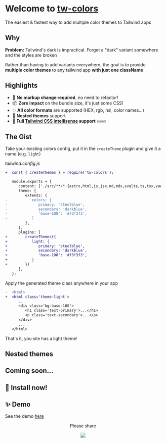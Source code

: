 # Welcome to [tw-colors](https://github.com/L-Blondy/tw-colors)

The easiest & fastest way to add multiple color themes to Tailwind apps

## Why

**Problem:**
Tailwind's dark is impractical. Forget a "dark" variant somewhere and the styles are broken

Rather than having to add variants everywhere, the goal is to provide **multiple color themes** to any tailwind app **with just one className**

## Highlights

* 🚀 **No markup change required**, no need to refactor!
* 📦 **Zero impact** on the bundle size, it's just some CSS!
* ✨ **All color formats** are supported (HEX, rgb, hsl, color names...)
* 🤩 **Nested themes** support
* 💫 **Full [Tailwind CSS Intellisense][tailwind-intellisense-url] support** 🔥🔥🔥
 

## The Gist

Take your existing colors config, put it in the `createTheme` plugin and give it a name (e.g. `light`)

*tailwind.config.js*
```diff
+  const { createThemes } = require('tw-colors');

   module.exports = {
      content: ['./src/**/*.{astro,html,js,jsx,md,mdx,svelte,ts,tsx,vue}'],
      theme: {
         extends: {
-           colors: {
-              primary: 'steelblue',
-              secondary: 'darkblue',
-              'base-100': '#f3f3f3',
-           }
         },
      },
      plugins: [
+        createThemes({
+           light: { 
+              primary: 'steelblue',
+              secondary: 'darkblue',
+              'base-100': '#f3f3f3',
+           }
+        })
      ],
   };

```

Apply the generated theme class anywhere in your app

```diff
-  <html>
+  <html class='theme-light'>
      ...
      <div class='bg-base-100'>
         <h1 class='text-primary'>...</h1>
         <p class='text-secondary'>...</p>
      </div>
      ...
   </html>
```

That's it, you site has a light theme!




## Nested themes

## Coming soon...

## 📀 Install now!

## ✨ Demo

See the demo [here](...)

<div align="center">

Please share

[![][tweet]][tweet-url]

</div >

[tweet]: https://img.shields.io/twitter/url?style=social&url=https%3A%2F%2Fgithub.com%2Fsaadeghi%2Fdaisyui
[tweet-url]: https://twitter.com/intent/tweet?text=tw-colors%0ATailwind%20color%20themes%20made%20easy!%0AURL_TO_GITHUB
[daisyui-url]: https://daisyui.com/
[tailwind-intellisense-url]: https://marketplace.visualstudio.com/items?itemName=bradlc.vscode-tailwindcss
